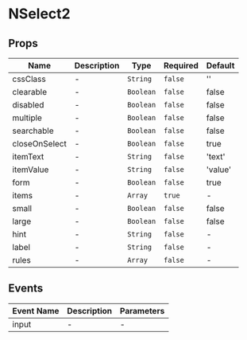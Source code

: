 # NSelect2

## Props

<!-- @vuese:NSelect2:props:start -->
|Name|Description|Type|Required|Default|
|---|---|---|---|---|
|cssClass|-|`String`|`false`|''|
|clearable|-|`Boolean`|`false`|false|
|disabled|-|`Boolean`|`false`|false|
|multiple|-|`Boolean`|`false`|false|
|searchable|-|`Boolean`|`false`|false|
|closeOnSelect|-|`Boolean`|`false`|true|
|itemText|-|`String`|`false`|'text'|
|itemValue|-|`String`|`false`|'value'|
|form|-|`Boolean`|`false`|true|
|items|-|`Array`|`true`|-|
|small|-|`Boolean`|`false`|false|
|large|-|`Boolean`|`false`|false|
|hint|-|`String`|`false`|-|
|label|-|`String`|`false`|-|
|rules|-|`Array`|`false`|-|

<!-- @vuese:NSelect2:props:end -->


## Events

<!-- @vuese:NSelect2:events:start -->
|Event Name|Description|Parameters|
|---|---|---|
|input|-|-|

<!-- @vuese:NSelect2:events:end -->


